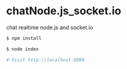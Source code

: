 # chatNode.js_socket.io
chat realtime node.js and socket.io 

```sh
$ npm install
```

```sh
$ node index

# Visit http://localhost:8080
```
